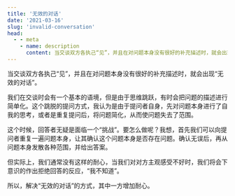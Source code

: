 ```yaml
---
title: '无效的对话'
date: '2021-03-16'
slug: 'invalid-conversation'
head:
  - - meta
    - name: description
      content: 当交谈双方各执己“见”，并且在对问题本身没有很好的补充描述时，就会出现“无效的对话”。
---
```


当交谈双方各执己“见”，并且在对问题本身没有很好的补充描述时，就会出现“无效的对话”。

我们在交谈时会有一个基本的语境，但是由于思维跳跃，有时会把问题的描述进行简单化。这个跳脱的提问方式，我认为是由于提问者自身，先对问题本身进行了自我的思考，或者是重复提问后，将问题简化，从而使问题失去了范围。

这个时候，回答者无疑是面临一个“挑战”。要怎么做呢？我想，首先我们可以向提问者重复一遍问题本身，让其确认这个问题本身是否存在问题。确认无误后，再从问题本身发散各种范围，并给出答案。

但实际上，我们通常没有这样的耐心，当我们对对方主观感受不好时，我们将会下意识的作出拒绝回答的反应，“我不知道”。

所以，解决“无效的对话”的方式，其中一方增加耐心。
